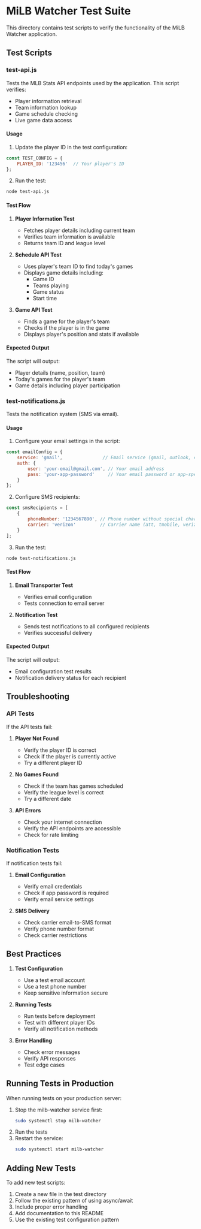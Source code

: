 # MiLB Watcher Test Suite

This directory contains test scripts to verify the functionality of the MiLB Watcher application.

## Test Scripts

### test-api.js

Tests the MLB Stats API endpoints used by the application. This script verifies:
- Player information retrieval
- Team information lookup
- Game schedule checking
- Live game data access

#### Usage

1. Update the player ID in the test configuration:
```javascript
const TEST_CONFIG = {
    PLAYER_ID: '123456'  // Your player's ID
};
```

2. Run the test:
```bash
node test-api.js
```

#### Test Flow

1. **Player Information Test**
   - Fetches player details including current team
   - Verifies team information is available
   - Returns team ID and league level

2. **Schedule API Test**
   - Uses player's team ID to find today's games
   - Displays game details including:
     - Game ID
     - Teams playing
     - Game status
     - Start time

3. **Game API Test**
   - Finds a game for the player's team
   - Checks if the player is in the game
   - Displays player's position and stats if available

#### Expected Output

The script will output:
- Player details (name, position, team)
- Today's games for the player's team
- Game details including player participation

### test-notifications.js

Tests the notification system (SMS via email).

#### Usage

1. Configure your email settings in the script:
```javascript
const emailConfig = {
    service: 'gmail',               // Email service (gmail, outlook, etc.)
    auth: {
        user: 'your-email@gmail.com', // Your email address
        pass: 'your-app-password'     // Your email password or app-specific password
    }
};
```

2. Configure SMS recipients:
```javascript
const smsRecipients = [
    {
        phoneNumber: '1234567890', // Phone number without special characters
        carrier: 'verizon'         // Carrier name (att, tmobile, verizon, etc.)
    }
];
```

3. Run the test:
```bash
node test-notifications.js
```

#### Test Flow

1. **Email Transporter Test**
   - Verifies email configuration
   - Tests connection to email server

2. **Notification Test**
   - Sends test notifications to all configured recipients
   - Verifies successful delivery

#### Expected Output

The script will output:
- Email configuration test results
- Notification delivery status for each recipient

## Troubleshooting

### API Tests

If the API tests fail:

1. **Player Not Found**
   - Verify the player ID is correct
   - Check if the player is currently active
   - Try a different player ID

2. **No Games Found**
   - Check if the team has games scheduled
   - Verify the league level is correct
   - Try a different date

3. **API Errors**
   - Check your internet connection
   - Verify the API endpoints are accessible
   - Check for rate limiting

### Notification Tests

If notification tests fail:

1. **Email Configuration**
   - Verify email credentials
   - Check if app password is required
   - Verify email service settings

2. **SMS Delivery**
   - Check carrier email-to-SMS format
   - Verify phone number format
   - Check carrier restrictions

## Best Practices

1. **Test Configuration**
   - Use a test email account
   - Use a test phone number
   - Keep sensitive information secure

2. **Running Tests**
   - Run tests before deployment
   - Test with different player IDs
   - Verify all notification methods

3. **Error Handling**
   - Check error messages
   - Verify API responses
   - Test edge cases

## Running Tests in Production

When running tests on your production server:
1. Stop the milb-watcher service first:
   ```bash
   sudo systemctl stop milb-watcher
   ```
2. Run the tests
3. Restart the service:
   ```bash
   sudo systemctl start milb-watcher
   ```

## Adding New Tests

To add new test scripts:
1. Create a new file in the test directory
2. Follow the existing pattern of using async/await
3. Include proper error handling
4. Add documentation to this README
5. Use the existing test configuration pattern 